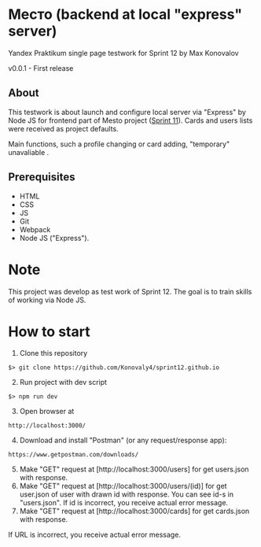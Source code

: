# Место (backend at local "express" server)
Yandex Praktikum single page testwork for Sprint 12 by Max Konovalov

v0.0.1 - First release

## About
This testwork is about launch and configure local server via "Express" by Node JS for frontend part of Mesto project ([Sprint 11](https://konovaly4.github.io/Praktikum_sprint_11.github.io/)). Cards and users lists were received as project defaults.

Main functions, such a profile changing or card adding, "temporary" unavaliable .

## Prerequisites

- HTML
- CSS
- JS
- Git
- Webpack
- Node JS ("Express").

# Note
This project was develop as test work of Sprint 12. The goal is to train skills of working via Node JS. 

# How to start
1. Clone this repository
```
$> git clone https://github.com/Konovaly4/sprint12.github.io
```
2. Run project with dev script
```
$> npm run dev
```
3. Open browser at 
```
http://localhost:3000/
```
4. Download and install "Postman" (or any request/response app):
```
https://www.getpostman.com/downloads/
```
5. Make "GET" request at [http://localhost:3000/users] for get users.json with response.
6. Make "GET" request at [http://localhost:3000/users/(id)] for get user.json of user with drawn id with response. You can see id-s in "users.json". If id is incorrect, you receive actual error message.
7. Make "GET" request at [http://localhost:3000/cards] for get cards.json with response.

If URL is incorrect, you receive actual error message.
